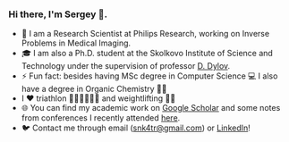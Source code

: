 ### Hi there, I'm Sergey 👋.  

- 🔭 I am a Research Scientist at Philips Research, working on Inverse Problems in Medical Imaging.
- 🎓 I am also a Ph.D. student at the Skolkovo Institute of Science and Technology under the supervision of professor [D. Dylov](https://scholar.google.com/citations?user=mhhvib8AAAAJ&hl=en). 
- ⚡ Fun fact: besides having MSc degree in Computer Science 💻 I also have a degree in Organic Chemistry 👨‍🔬
- I ❤️ triathlon 🏊‍♂️🚴‍♂️🏃‍♂️ and weightlifting 🏋️‍♂️
- 🌐 You can find my academic work on [Google Scholar](https://scholar.google.com/citations?hl=en&view_op=list_works&gmla=AJsN-F7HU3CreOJHe4yUSyQRLbI4i1UM8YkMM3hLNm9xP3vvz1REOQV_2CulgRsoEbkOMX24QH9hSO7xEI8mSK2ilaXuz3TJ5g&user=765_fJYAAAAJ) and some notes from conferences I recently attended [here](https://github.com/snk4tr/conference-notes).
- 🐦 Contact me through email (snk4tr@gmail.com) or [LinkedIn](https://www.linkedin.com/in/sergey-kastryulin/)! 
